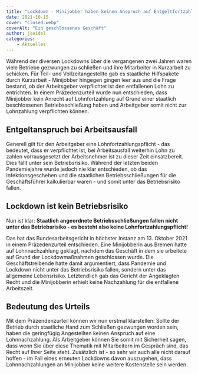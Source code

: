 ```yaml
---
title: "Lockdown - Minijobber haben keinen Anspruch auf Entgeltfortzahlung"
date: 2021-10-15
cover: "closed.webp"
coverAlt: "Ein geschlossenes Geschäft"
author: jseidel
categories:
    - Aktuelles
---
```


Während der diversen Lockdowns über die vergangenen zwei Jahren waren viele
Betriebe gezwungen zu schließen und ihre Mitarbeiter in
Kurzarbeit zu schicken. Für Teil- und Vollzeitangestellte gab es staatliche
Hilfspakete durch Kurzarbeit - Minijobber hingegen gingen leer aus und die Frage
bestand, ob der Arbeitsgeber verpflichtet ist den entfallenen Lohn zu entrichten. In einem
Präzedenzurteil wurde nun entschieden, dass Minijobber kein Anrecht auf
Lohnfortzahlung auf Grund einer staatlich beschlossenen Betriebsschließung
haben und Arbeitgeber somit nicht zur Lohnzahlung verpflichten können.

## Entgeltanspruch bei Arbeitsausfall

Generell gilt für den Arbeitgeber eine Lohnfortzahlungspflicht - das bedeutet,
dass er verpflichtet ist, bei Arbeitsausfall weiterhin Lohn zu zahlen
vorrausgesetzt der Arbeitsnehmer ist zu dieser Zeit einsatzbereit. Dies
fällt unter sein Betriebsrisiko. 
Während der letzten beiden Pandemiejahre wurde jedoch nie klar entschieden, ob
das Infektionsgeschehen und die staatlichen Betriebsschließungen für die
Geschäftsführer kalkulierbar waren - und somit unter das Betriebsrisiko fallen. 

## Lockdown ist kein Betriebsrisiko

Nun ist klar: **Staatlich angeordnete Betriebsschließungen fallen nicht unter
das Betriebsrisiko - es besteht also keine Lohnfortzahlungspflicht!**

Das hat das Bundesarbeitsgericht in höchster Instanz am 13. Oktober 2021 in
einem Präzedenzurteil entschieden. Eine Minijobberin aus Bremen hatte auf Lohnnachzahlung geklagt,
nachdem das Geschäft in dem sie arbeitete auf Grund der Lockdowmaßnahmen
geschlossen wurde. Die Geschäftstreibende hatte damit argumentiert, dass
Pandemie und Lockdown nicht unter das Betriebsrisiko fallen, sondern unter das
allgemeine Lebensrisiko. Letztendlich gab das Gericht der Angeklagten Recht und
die Minijobberin erhielt keine Nachzahlung für die entfallene Arbeitszeit. 

## Bedeutung des Urteils

Mit dem Präzendenzurteil können wir nun erstmal klarstellen: Sollte der Betrieb
durch staatliche Hand zum Schließen gezwungen worden sein, haben die geringfügig
Angestellten keinen Anspruch auf eine Lohnnachzahlung. Als Arbeitgeber können
Sie somit mit Sicherheit sagen, dass wenn Sie über diese Thematik mit
Mitarbeitern im Gespräch sind, das Recht auf Ihrer Seite steht. 
Zusätzlich ist - so sehr wir auch alle nicht darauf hoffen - im Fall eines
erneuten Lockdowns davon auszugehen, dass Lohnnachzahlungen an Minijobber keine
weitere Kostenstelle sein werden. 

